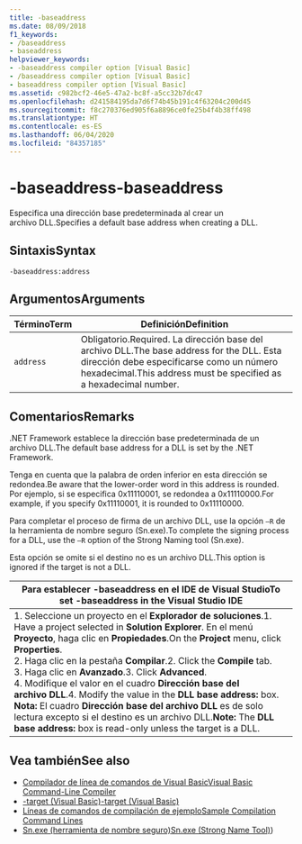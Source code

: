 ```yaml
---
title: -baseaddress
ms.date: 08/09/2018
f1_keywords:
- /baseaddress
- baseaddress
helpviewer_keywords:
- -baseaddress compiler option [Visual Basic]
- /baseaddress compiler option [Visual Basic]
- baseaddress compiler option [Visual Basic]
ms.assetid: c982bcf2-46e5-47a2-bc8f-a5cc32b7dc47
ms.openlocfilehash: d241584195da7d6f74b45b191c4f63204c200d45
ms.sourcegitcommit: f8c270376ed905f6a8896ce0fe25b4f4b38ff498
ms.translationtype: HT
ms.contentlocale: es-ES
ms.lasthandoff: 06/04/2020
ms.locfileid: "84357185"
---
```

# <a name="-baseaddress"></a><span data-ttu-id="86a00-102">-baseaddress</span><span class="sxs-lookup"><span data-stu-id="86a00-102">-baseaddress</span></span>
<span data-ttu-id="86a00-103">Especifica una dirección base predeterminada al crear un archivo DLL.</span><span class="sxs-lookup"><span data-stu-id="86a00-103">Specifies a default base address when creating a DLL.</span></span>  
  
## <a name="syntax"></a><span data-ttu-id="86a00-104">Sintaxis</span><span class="sxs-lookup"><span data-stu-id="86a00-104">Syntax</span></span>  
  
```console  
-baseaddress:address  
```  
  
## <a name="arguments"></a><span data-ttu-id="86a00-105">Argumentos</span><span class="sxs-lookup"><span data-stu-id="86a00-105">Arguments</span></span>  
  
|<span data-ttu-id="86a00-106">Término</span><span class="sxs-lookup"><span data-stu-id="86a00-106">Term</span></span>|<span data-ttu-id="86a00-107">Definición</span><span class="sxs-lookup"><span data-stu-id="86a00-107">Definition</span></span>|  
|---|---|  
|`address`|<span data-ttu-id="86a00-108">Obligatorio.</span><span class="sxs-lookup"><span data-stu-id="86a00-108">Required.</span></span> <span data-ttu-id="86a00-109">La dirección base del archivo DLL.</span><span class="sxs-lookup"><span data-stu-id="86a00-109">The base address for the DLL.</span></span> <span data-ttu-id="86a00-110">Esta dirección debe especificarse como un número hexadecimal.</span><span class="sxs-lookup"><span data-stu-id="86a00-110">This address must be specified as a hexadecimal number.</span></span>|  
  
## <a name="remarks"></a><span data-ttu-id="86a00-111">Comentarios</span><span class="sxs-lookup"><span data-stu-id="86a00-111">Remarks</span></span>  
 <span data-ttu-id="86a00-112">.NET Framework establece la dirección base predeterminada de un archivo DLL.</span><span class="sxs-lookup"><span data-stu-id="86a00-112">The default base address for a DLL is set by the .NET Framework.</span></span>  
  
 <span data-ttu-id="86a00-113">Tenga en cuenta que la palabra de orden inferior en esta dirección se redondea.</span><span class="sxs-lookup"><span data-stu-id="86a00-113">Be aware that the lower-order word in this address is rounded.</span></span> <span data-ttu-id="86a00-114">Por ejemplo, si se especifica 0x11110001, se redondea a 0x11110000.</span><span class="sxs-lookup"><span data-stu-id="86a00-114">For example, if you specify 0x11110001, it is rounded to 0x11110000.</span></span>  
  
 <span data-ttu-id="86a00-115">Para completar el proceso de firma de un archivo DLL, use la opción `–R` de la herramienta de nombre seguro (Sn.exe).</span><span class="sxs-lookup"><span data-stu-id="86a00-115">To complete the signing process for a DLL, use the `–R` option of the Strong Naming tool (Sn.exe).</span></span>  
  
 <span data-ttu-id="86a00-116">Esta opción se omite si el destino no es un archivo DLL.</span><span class="sxs-lookup"><span data-stu-id="86a00-116">This option is ignored if the target is not a DLL.</span></span>  
  
|<span data-ttu-id="86a00-117">Para establecer -baseaddress en el IDE de Visual Studio</span><span class="sxs-lookup"><span data-stu-id="86a00-117">To set -baseaddress in the Visual Studio IDE</span></span>|  
|---|  
|<span data-ttu-id="86a00-118">1.  Seleccione un proyecto en el **Explorador de soluciones**.</span><span class="sxs-lookup"><span data-stu-id="86a00-118">1.  Have a project selected in **Solution Explorer**.</span></span> <span data-ttu-id="86a00-119">En el menú **Proyecto**, haga clic en **Propiedades**.</span><span class="sxs-lookup"><span data-stu-id="86a00-119">On the **Project** menu, click **Properties**.</span></span> <br /><span data-ttu-id="86a00-120">2.  Haga clic en la pestaña **Compilar**.</span><span class="sxs-lookup"><span data-stu-id="86a00-120">2.  Click the **Compile** tab.</span></span><br /><span data-ttu-id="86a00-121">3.  Haga clic en **Avanzado**.</span><span class="sxs-lookup"><span data-stu-id="86a00-121">3.  Click **Advanced**.</span></span><br /><span data-ttu-id="86a00-122">4.  Modifique el valor en el cuadro **Dirección base del archivo DLL**.</span><span class="sxs-lookup"><span data-stu-id="86a00-122">4.  Modify the value in the **DLL base address:** box.</span></span> <span data-ttu-id="86a00-123">**Nota:**      El cuadro **Dirección base del archivo DLL** es de solo lectura excepto si el destino es un archivo DLL.</span><span class="sxs-lookup"><span data-stu-id="86a00-123">**Note:**      The **DLL base address:** box is read-only unless the target is a DLL.</span></span>|  
  
## <a name="see-also"></a><span data-ttu-id="86a00-124">Vea también</span><span class="sxs-lookup"><span data-stu-id="86a00-124">See also</span></span>

- [<span data-ttu-id="86a00-125">Compilador de línea de comandos de Visual Basic</span><span class="sxs-lookup"><span data-stu-id="86a00-125">Visual Basic Command-Line Compiler</span></span>](index.md)
- [<span data-ttu-id="86a00-126">-target (Visual Basic)</span><span class="sxs-lookup"><span data-stu-id="86a00-126">-target (Visual Basic)</span></span>](target.md)
- [<span data-ttu-id="86a00-127">Líneas de comandos de compilación de ejemplo</span><span class="sxs-lookup"><span data-stu-id="86a00-127">Sample Compilation Command Lines</span></span>](sample-compilation-command-lines.md)
- <span data-ttu-id="86a00-128">[Sn.exe (herramienta de nombre seguro)](../../../framework/tools/sn-exe-strong-name-tool.md)</span><span class="sxs-lookup"><span data-stu-id="86a00-128">[Sn.exe (Strong Name Tool)](../../../framework/tools/sn-exe-strong-name-tool.md))</span></span>
